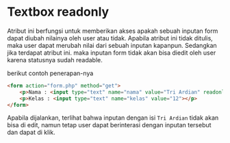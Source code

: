 # Textbox readonly

Atribut ini berfungsi untuk memberikan akses apakah sebuah inputan form dapat diubah nilainya oleh user atau tidak. Apabila atribut ini tidak ditulis, maka user dapat merubah nilai dari sebuah inputan kapanpun. Sedangkan jika terdapat atribut ini. maka inputan form tidak akan bisa diedit oleh user karena statusnya sudah readable.

berikut contoh penerapan-nya

```html
<form action="form.php" method="get">
    <p>Nama : <input type="text" name="nama" value="Tri Ardian" readonly></p>
    <p>Kelas : <input type="text" name="kelas" value="12"></p>
</form>
```

Apabila dijalankan, terlihat bahwa inputan dengan isi `Tri Ardian` tidak akan bisa di edit, namun tetap user dapat berinterasi dengan inputan tersebut dan dapat di klik.